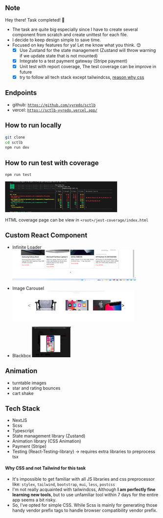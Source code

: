 ## Note

Hey there! Task completed! 🎉

- The task are quite big especially since I have to create several component from scratch and create unittest for each file.
- I decide to keep design simple to save time.
- Focused on key features for ya! Let me know what you think. 😊
  - [x] Use Zustand for the state management (Zustand will throw warning if we update state that is not mounted)
  - [x] Integrate to a test payment gateway (Stripe payment)
  - [x] Unit test with report coverage, The test coverage can be improve in future
  - [x] try to follow all tech stack except tailwindcss, <a href="#why-css">reason why css</a>

## Endpoints

- github: <a href="https://github.com/vyredo/sctlb">`https://github.com/vyredo/sctlb`</a>
- vercel: <a href="https://sctlb-vyredo.vercel.app/">`https://sctlb-vyredo.vercel.app/`</a>

## How to run locally

```bash
git clone
cd sctlb
npm run dev
```

## How to run test with coverage

```bash
npm run test
```

<img src="./Readme_assets/Test_coverage.jpg" height=100>

HTML coverage page can be view in
`<root>/jest-coverage/index.html`

## Custom React Component

- Infinite Loader
  <img src="./Readme_assets/Infinite_Loader.jpg" height=100>

- Image Carousel
  <img src="./Readme_assets/Image_Carousel.jpg" height=100>

- Blackbox
  <img src="./Readme_assets/Image_Blackbox.jpg" height=100>

## Animation

- turntable images
- star and rating bounces
- cart shake

## Tech Stack

- NextJS
- Scss
- Typescript
- State management library (Zustand)
- Animation library (CSS Animation)
- Payment (Stripe)
- Testing (React-Testing-library) -> requires extra libraries to preprocess tsx

<h4 id="why-css">Why CSS and not Tailwind for this task </h4>

- It's impossible to get familiar with all JS libraries and css preprocessor like: `stylex`, `tailwind`, `bootstrap`, `mui`, `less`, `postcss`
- I'm not really acquainted with tailwindcss, Although <strong>I am perfectly fine learning new tools</strong>, but to use unfamiliar tool within 7 days for the entire app seems a bit risky.
- So, I've opted for simple CSS. While Scss is mainly for generating those handy vendor prefix tags to handle browser compatibility vendor prefix.
